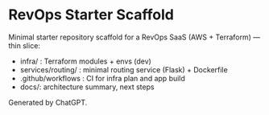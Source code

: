 # RevOps Starter Scaffold
Minimal starter repository scaffold for a RevOps SaaS (AWS + Terraform) — thin slice:
- infra/ : Terraform modules + envs (dev)
- services/routing/ : minimal routing service (Flask) + Dockerfile
- .github/workflows : CI for infra plan and app build
- docs/: architecture summary, next steps

Generated by ChatGPT.

